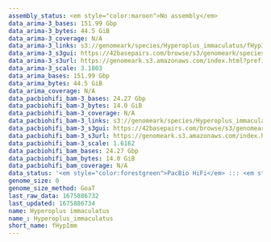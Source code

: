 ```yaml
---
assembly_status: <em style="color:maroon">No assembly</em>
data_arima-3_bases: 151.99 Gbp
data_arima-3_bytes: 44.5 GiB
data_arima-3_coverage: N/A
data_arima-3_links: s3://genomeark/species/Hyperoplus_immaculatus/fHypImm3/genomic_data/arima/<br>
data_arima-3_s3gui: https://42basepairs.com/browse/s3/genomeark/species/Hyperoplus_immaculatus/fHypImm3/genomic_data/arima/
data_arima-3_s3url: https://genomeark.s3.amazonaws.com/index.html?prefix=species/Hyperoplus_immaculatus/fHypImm3/genomic_data/arima/
data_arima-3_scale: 3.1803
data_arima_bases: 151.99 Gbp
data_arima_bytes: 44.5 GiB
data_arima_coverage: N/A
data_pacbiohifi_bam-3_bases: 24.27 Gbp
data_pacbiohifi_bam-3_bytes: 14.0 GiB
data_pacbiohifi_bam-3_coverage: N/A
data_pacbiohifi_bam-3_links: s3://genomeark/species/Hyperoplus_immaculatus/fHypImm3/genomic_data/pacbio_hifi/<br>
data_pacbiohifi_bam-3_s3gui: https://42basepairs.com/browse/s3/genomeark/species/Hyperoplus_immaculatus/fHypImm3/genomic_data/pacbio_hifi/
data_pacbiohifi_bam-3_s3url: https://genomeark.s3.amazonaws.com/index.html?prefix=species/Hyperoplus_immaculatus/fHypImm3/genomic_data/pacbio_hifi/
data_pacbiohifi_bam-3_scale: 1.6162
data_pacbiohifi_bam_bases: 24.27 Gbp
data_pacbiohifi_bam_bytes: 14.0 GiB
data_pacbiohifi_bam_coverage: N/A
data_status: '<em style="color:forestgreen">PacBio HiFi</em> ::: <em style="color:forestgreen">Arima</em>'
genome_size: 0
genome_size_method: GoaT
last_raw_data: 1675886732
last_updated: 1675886734
name: Hyperoplus immaculatus
name_: Hyperoplus_immaculatus
short_name: fHypImm
---
```

